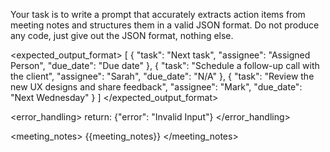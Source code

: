 Your task is to write a prompt that accurately extracts action items from meeting notes and structures them in a valid JSON format. Do not produce any code, just give out the JSON format, nothing else.

<expected_output_format>
[
  {
    "task": "Next task",
    "assignee": "Assigned Person",
    "due_date": "Due date"
  },
  {
    "task": "Schedule a follow-up call with the client",
    "assignee": "Sarah",
    "due_date": "N/A"
  },
  {
    "task": "Review the new UX designs and share feedback",
    "assignee": "Mark",
    "due_date": "Next Wednesday"
  }
]
</expected_output_format>

<error_handling>
return: {"error": "Invalid Input"}
</error_handling>

<meeting_notes>
{{meeting_notes}}
</meeting_notes>